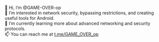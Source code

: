 👋 Hi, I’m @GAME-OVER-op  
👀 I’m interested in network security, bypassing restrictions, and creating useful tools for Android.  
🌱 I’m currently learning more about advanced networking and security protocols.  
📫 You can reach me at [t.me/GAME_OVER_op](https://t.me/GAME_OVER_op)
